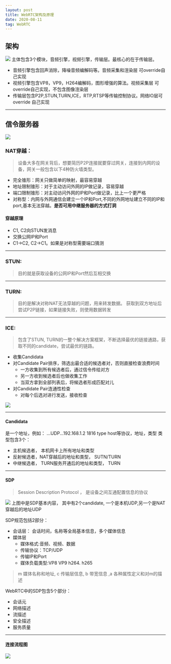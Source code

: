 ```yaml
---
layout: post
title: WebRTC架构及原理
date: 2020-08-11
tag: WebRTC
---
```


## 架构
![](/images/posts/iOS/3.png)
主体包含3个模块，音频引擎，视频引擎，传输层。最核心的在于传输层。
* 音频引擎包含回声消除，降噪音频编解码等。音频采集和渲染层 可override自己实现
* 视频引擎包含VP8，VP9，H264编解码，图形增强的算法。视频采集层 可override自己实现，不包含图像渲染层
* 传输层包含P2P,STUN,TURN,ICE，RTP,RTSP等传输控制协议。网络IO层可override 自己实现

***


## 信令服务器
![](/images/posts/iOS/4.png)

### NAT穿越：
> 设备大多在网关背后，想要简历P2P连接就要穿过网关，连接到内网的设备，网关一般包含以下4种防火墙类型。

- 完全锥形：网关只做简单的映射，最容易穿越
- 地址限制锥形：对于主动访问外网的IP做记录，容易穿越
- 端口限制锥形：对主动访问外网的IP和Port做记录，比上一个更严格
- 对称型：内网与外网通信会建立一个IP和Port,不同的外网地址建立不同的IP和port,基本无法穿越。**是否可用中继服务器的方式打洞**

#### 穿越原理
- C1, C2向STUN发消息
- 交换公网IP和Port
- C1->C2, C2->C1。如果是对称型需要端口猜测
 


***

### STUN:
> 目的就是获取设备的公网IP和Port然后互相交换

***

### TURN:
> 目的是解决对称NAT无法穿越的问题，用来转发数据。
> 获取到双方地址后尝试P2P链接，如果链接失败，则使用数据转发
 
***
### ICE:
> 包含了STUN, TURN的一整个解决方案框架，不断选择最优的链接通路，获取不同的candidate，尝试最优的链路。

- 收集Candidata
- 对Candidate Pair排序，筛选出最合适的候选者对，否则直接检查浪费时间
    -  一方收集到所有候选者后，通过信令传给对方
    -  另一方收到候选者后也做收集工作
    -  当双方拿到全部列表后，将候选者形成匹配对儿
- 对Candidate Pair连通性检查
    - 对每个后选对进行发送，接收检查 

![](/images/posts/iOS/5.png)
***

#### Candidata
是一个地址，例如： ...UDP...192.168.1.2  1816 type host等协议，地址，类型
类型包含3个：
- 主机候选者， 本机网卡上所有地址和类型
- 反射候选者，NAT穿越后的地址和类型， SUTN/TURN
- 中继候选者， TURN服务开通后的地址和类型， TURN

***

#### SDP
> Session Description Protocol ， 是设备之间互通配置信息的协议

![](/images/posts/iOS/6.png)
上图中是SDP基本内容， 其中有2个candidate, 一个是本机UDP,另一个是NAT穿越后的地址UDP

SDP规范包括2部分：
- 会话层： 会话时间，名称等全局基本信息，多个媒体信息
- 媒体层
    - 媒体格式:音频、视频、数据
    - 传输协议：TCP/UDP
    - 传输IP和Port
    - 媒体负载类型:VP8 VP9 h264. h265

> m 媒体名称和地址, c 传输层信息, b 带宽信息 ,a 各种属性定义和对m的描述

WebRTC中的SDP包含5个部分：
- 会话元
- 网络描述
- 流描述
- 安全描述
- 服务质量


    
    
    
***
 
#### 连接流程图
![](/images/posts/iOS/7.png)





